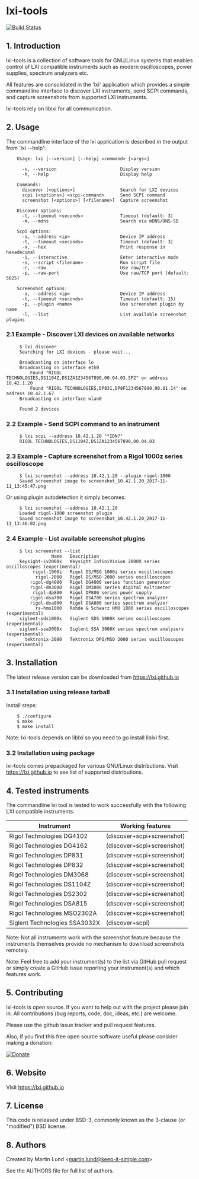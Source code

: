 # lxi-tools

[![Build Status](https://travis-ci.org/lxi/lxi-tools.svg?branch=master)](https://travis-ci.org/lxi/lxi-tools)

## 1. Introduction

lxi-tools is a collection of software tools for GNU/Linux systems that enables
control of LXI compatible instruments such as modern oscilloscopes, power
supplies, spectrum analyzers etc.

All features are consolidated in the 'lxi' application which provides a simple
commandline interface to discover LXI instruments, send SCPI commands, and
capture screenshots from supported LXI instruments.

lxi-tools rely on liblxi for all communication.


## 2. Usage

The commandline interface of the lxi application is described in the output
from 'lxi --help':
```
    Usage: lxi [--version] [--help] <command> [<args>]

      -v, --version                        Display version
      -h, --help                           Display help

    Commands:
      discover [<options>]                 Search for LXI devices
      scpi [<options>] <scpi-command>      Send SCPI command
      screenshot [<options>] [<filename>]  Capture screenshot

    Discover options:
      -t, --timeout <seconds>              Timeout (default: 3)
      -m, --mdns                           Search via mDNS/DNS-SD

    Scpi options:
      -a, --address <ip>                   Device IP address
      -t, --timeout <seconds>              Timeout (default: 3)
      -x, --hex                            Print response in hexadecimal
      -i, --interactive                    Enter interactive mode
      -s, --script <filename>              Run script file
      -r, --raw                            Use raw/TCP
      -p, --raw-port                       Use raw/TCP port (default: 5025)

    Screenshot options:
      -a, --address <ip>                   Device IP address
      -t, --timeout <seconds>              Timeout (default: 15)
      -p, --plugin <name>                  Use screenshot plugin by name
      -l, --list                           List available screenshot plugins
```

### 2.1 Example - Discover LXI devices on available networks

```
     $ lxi discover
     Searching for LXI devices - please wait...

     Broadcasting on interface lo
     Broadcasting on interface eth0
         Found "RIGOL TECHNOLOGIES,DS1104Z,DS1ZA1234567890,00.04.03.SP2" on address 10.42.1.20
         Found "RIGOL TECHNOLOGIES,DP831,DP8F1234567890,00.01.14" on address 10.42.1.67
     Broadcasting on interface wlan0

     Found 2 devices
```

### 2.2 Example - Send SCPI command to an instrument

```
     $ lxi scpi --address 10.42.1.20 "*IDN?"
     RIGOL TECHNOLOGIES,DS1104Z,DS1ZA1234567890,00.04.03
```

### 2.3 Example - Capture screenshot from a Rigol 1000z series oscilloscope

```
     $ lxi screenshot --address 10.42.1.20 --plugin rigol-1000
     Saved screenshot image to screenshot_10.42.1.20_2017-11-11_13:45:47.png
```

Or using plugin autodetection it simply becomes:

```
     $ lxi screenshot --address 10.42.1.20
     Loaded rigol-1000 screenshot plugin
     Saved screenshot image to screenshot_10.42.1.20_2017-11-11_13:46:02.png
```

### 2.4 Example - List available screenshot plugins

```
     $ lxi screenshot --list
                 Name   Description
     keysight-iv2000x   Keysight InfiniVision 2000X series oscilloscopes (experimental)
          rigol-1000z   Rigol DS/MSO 1000z series oscilloscopes
           rigol-2000   Rigol DS/MSO 2000 series oscilloscopes
         rigol-dg4000   Rigol DG4000 series function generator
         rigol-dm3000   Rigol DM3000 series digital multimeter
          rigol-dp800   Rigol DP800 series power supply
         rigol-dsa700   Rigol DSA700 series spectrum analyzer
         rigol-dsa800   Rigol DSA800 series spectrum analyzer
           rs-hmo1000   Rohde & Schwarz HMO 1000 series oscilloscopes (experimental)
     siglent-sds1000x   Siglent SDS 1000X series oscilloscopes (experimental)
     siglent-ssa3000x   Siglent SSA 3000X series spectrum analyzers (experimental)
       tektronix-2000   Tektronix DPO/MSO 2000 series oscilloscopes (experimental)
```

## 3. Installation

The latest release version can be downloaded from https://lxi.github.io

### 3.1 Installation using release tarball

Install steps:
```
    $ ./configure
    $ make
    $ make install
```

Note: lxi-tools depends on liblxi so you need to go install liblxi first.

### 3.2 Installation using package

lxi-tools comes prepackaged for various GNU/Linux distributions. Visit
https://lxi.github.io to see list of supported distributions.


## 4. Tested instruments

The commandline lxi tool is tested to work successfully with the following LXI
compatible instruments:

| Instrument                    | Working features           |
|-------------------------------|----------------------------|
| Rigol Technologies DG4102     | (discover+scpi+screenshot) |
| Rigol Technologies DG4162     | (discover+scpi+screenshot) |
| Rigol Technologies DP831      | (discover+scpi+screenshot) |
| Rigol Technologies DP832      | (discover+scpi+screenshot) |
| Rigol Technologies DM3068     | (discover+scpi+screenshot) |
| Rigol Technologies DS1104Z    | (discover+scpi+screenshot) |
| Rigol Technologies DS2302     | (discover+scpi+screenshot) |
| Rigol Technologies DSA815     | (discover+scpi+screenshot) |
| Rigol Technologies MSO2302A   | (discover+scpi+screenshot) |
| Siglent Technologies SSA3032X | (discover+scpi)            |


Note: Not all instruments work with the screenshot feature because the
instruments themselves provide no mechanism to download screenshots remotely.

Note: Feel free to add your instrument(s) to the list via GitHub pull request
or simply create a GitHub issue reporting your instrument(s) and which features
work.

## 5. Contributing

lxi-tools is open source. If you want to help out with the project please join
in. All contributions (bug reports, code, doc, ideas, etc.) are welcome.

Please use the github issue tracker and pull request features.

Also, if you find this free open source software useful please consider making
a donation:

[![Donate](https://www.paypal.com/en_US/i/btn/x-click-but21.gif)](https://www.paypal.me/lundmar)


## 6. Website

Visit https://lxi.github.io


## 7. License

This code is released under BSD-3, commonly known as the 3-clause (or
"modified") BSD license.


## 8. Authors

Created by Martin Lund \<martin.lund@keep-it-simple.com>

See the AUTHORS file for full list of authors.

